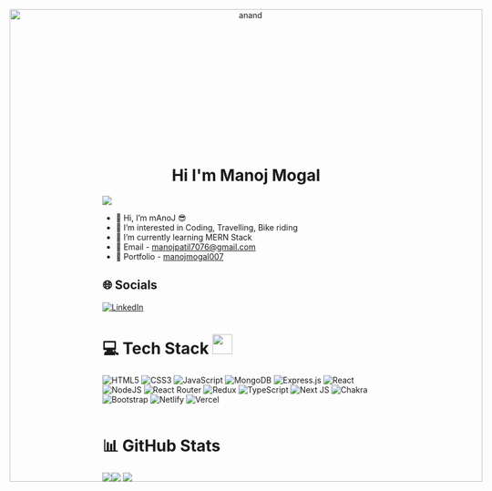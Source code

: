 <div id="box" style="height: 250px; display: flex; justify-content: center;">
       <p align ="center"> <img width="830" src="https://i.pinimg.com/originals/fa/7b/4b/fa7b4bdc3b2f73e749e5c2c646d4ae13.gif" alt="anand"/> </p>
 </div>
 


<h1 align='center'>Hi I'm Manoj Mogal </h1>
<!-- <h3>Aspiring MERN stack developer</h3> -->
  <a align='center' href="https://github.com/durgeshrai633/readme-typing-svg"><img src="https://readme-typing-svg.herokuapp.com?lines=MERN+Stack+Developer;&center=true&width=1100&height=50"></a>

- 👋 Hi, I’m mAnoJ 😎
- 👀 I’m interested in Coding, Travelling, Bike riding
- 🌱 I’m currently learning MERN Stack
- 📧 Email - manojpatil7076@gmail.com
- 💼 Portfolio - [manojmogal007](https://manojmogal007.github.io)



## 🌐 Socials
[![LinkedIn](https://img.shields.io/badge/LinkedIn-%230077B5.svg?logo=linkedin&logoColor=white)](https://www.linkedin.com/in/manoj-mogal-8830341b2/) 

# 💻 Tech Stack  <img src="https://camo.githubusercontent.com/beb64ff21c883e318e4f5db5231c2ba4175705bea1c9249e82a41ab375db4f75/68747470733a2f2f6d65646961322e67697068792e636f6d2f6d656469612f51737347456d706b79454f684243623765312f67697068792e6769663f6369643d656366303565343761306e336769316266716e74716d6f62386739616964316f796a327772336473336d67373030626c267269643d67697068792e676966" width="35" /></h3>

![HTML5](https://img.shields.io/badge/html5-%23E34F26.svg?style=for-the-badge&logo=html5&logoColor=white) 
![CSS3](https://img.shields.io/badge/css3-%231572B6.svg?style=for-the-badge&logo=css3&logoColor=white) 
![JavaScript](https://img.shields.io/badge/javascript-%23323330.svg?style=for-the-badge&logo=javascript&logoColor=%23F7DF1E) 
![MongoDB](https://img.shields.io/badge/MongoDB-%234ea94b.svg?style=for-the-badge&logo=mongodb&logoColor=white) 
![Express.js](https://img.shields.io/badge/express.js-%23404d59.svg?style=for-the-badge&logo=express&logoColor=%2361DAFB) 
![React](https://img.shields.io/badge/react-%2320232a.svg?style=for-the-badge&logo=react&logoColor=%2361DAFB) 
![NodeJS](https://img.shields.io/badge/node.js-6DA55F?style=for-the-badge&logo=node.js&logoColor=white) 
![React Router](https://img.shields.io/badge/React_Router-CA4245?style=for-the-badge&logo=react-router&logoColor=white) 
![Redux](https://img.shields.io/badge/redux-%23593d88.svg?style=for-the-badge&logo=redux&logoColor=white) 
![TypeScript](https://img.shields.io/badge/typescript-%23007ACC.svg?style=for-the-badge&logo=typescript&logoColor=white) 
![Next JS](https://img.shields.io/badge/Next-black?style=for-the-badge&logo=next.js&logoColor=white) 
![Chakra](https://img.shields.io/badge/chakra-%234ED1C5.svg?style=for-the-badge&logo=chakraui&logoColor=white) 
![Bootstrap](https://img.shields.io/badge/bootstrap-%23563D7C.svg?style=for-the-badge&logo=bootstrap&logoColor=white) 
![Netlify](https://img.shields.io/badge/netlify-%23000000.svg?style=for-the-badge&logo=netlify&logoColor=#00C7B7) 
![Vercel](https://img.shields.io/badge/vercel-%23323330.svg?style=for-the-badge&logo=vercel&logoColor=white) 
<!-- ![Styled Components](https://img.shields.io/badge/styled--components-DB7093?style=for-the-badge&logo=styled-components&logoColor=white)  -->

<!-- ![Heroku](https://img.shields.io/badge/heroku-%23430098.svg?style=for-the-badge&logo=heroku&logoColor=white)  -->
<!-- ![Postman](https://img.shields.io/badge/Postman-FF6C37?style=for-the-badge&logo=postman&logoColor=white) -->

<p align="center"> <a href="https://github.com/ryo-ma/github-profile-trophy"><img src="https://github-profile-trophy.vercel.app/?username=manojmogal007" alt="" /></a> </p>


# 📊 GitHub Stats
![](https://github-readme-stats.vercel.app/api?username=manojmogal007&theme=react&hide_border=false&include_all_commits=true&count_private=false)![](https://github-readme-stats.vercel.app/api/top-langs/?username=manojmogal007&theme=react&hide_border=false&include_all_commits=true&count_private=false&layout=compact)
![](https://github-readme-streak-stats.herokuapp.com/?user=manojmogal007&theme=react&hide_border=false)


<!-- - 💞️ I’m looking to collaborate on ... -->


<!---
manojmogal007/manojmogal007 is a ✨ special ✨ repository because its `README.md` (this file) appears on your GitHub profile.
You can click the Preview link to take a look at your changes.
--->
